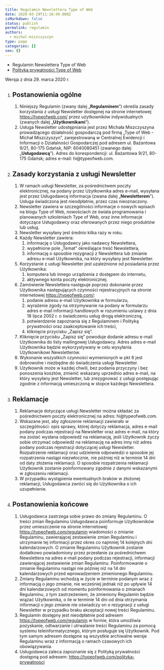 ```yaml
---
title: Regulamin Newslettera Type of Web
date: 2020-03-29T11:18:49.000Z
isMarkdown: false
status: publish
permalink: regulamin
authors:
  - michal-miszczyszyn
type: page
categories: []
seo: {}
---
```


<ul>
<li>Regulamin Newslettera Type of Web</li>
<li><a href="https://typeofweb.com/polityka-prywatnosci/">Polityka prywatności Type of Web</a></li>
</ul>

Wersja z dnia 29. marca 2020 r.

<div class="regulations"> <ol> <li> <h2>Postanowienia ogólne</h2> <ol> <li> Niniejszy Regulamin (zwany dalej „<b>Regulaminem</b>”) określa zasady korzystania z usługi Newsletter dostępnej na stronie internetowej <a href="https://typeofweb.com/">https://typeofweb.com/</a> przez użytkowników indywidualnych (zwanych dalej „<b>Użytkownikami</b>”). </li><li> Usługa Newsletter udostępniania jest przez Michała Miszczyszyna prowadzącego działalność gospodarczą pod firmą „Type of Web - Michał Miszczyszyn”, zarejestrowaną w Centralnej Ewidencji i Informacji o Działalności Gospodarczej pod adresem ul. Bażantowa 9/21, 80-175 Gdańsk, NIP: 6040080451 (zwanego dalej „<b>Usługodawcą</b>”). Adres do korespondencji: ul. Bażantowa 9/21, 80-175 Gdańsk; adres e-mail: hi@typeofweb.com. </li></ol> </li><li> <h2>Zasady korzystania z usługi Newsletter</h2> <ol> <li> W ramach usługi Newsletter, za pośrednictwem poczty elektronicznej, na podany przez Użytkownika adres e-mail, wysyłana jest przez Usługodawcę informacja (zwana dalej „<b>Newsletterem</b>”). Usługa świadczona jest nieodpłatnie, przez czas nieoznaczony. </li><li> Newsletter zawiera w szczególności informacje o nowych wpisach na blogu Type of Web, nowościach ze świata programowania i planowanych szkoleniach Type of Web, oraz inne informacje dotyczące Usługodawcy oraz oferowanych przez niego produktów lub usług. </li><li> Newsletter wysyłany jest średnio kilka razy w roku. </li><li> Każdy Newsletter zawiera: <ol> <li> informację o Usługodawcy jako nadawcy Newslettera, </li><li> wypełnione pole „Temat” określające treść Newslettera, </li><li> informację o sposobie rezygnacji z Newslettera lub zmianie adresu e-mail Użytkownika, na który wysyłany jest Newsletter. </li></ol> </li><li> Korzystanie z usługi Newsletter jest uzależnione od posiadania przez Użytkownika: <ol> <li> komputera lub innego urządzenia z dostępem do internetu, </li><li> aktywnego konta poczty elektronicznej. </li></ol> </li><li> Zamówienie Newslettera następuje poprzez dokonanie przez Użytkownika następujących czynności rejestracyjnych na stronie internetowej <a href="https://typeofweb.com/">https://typeofweb.com/</a>: <ol> <li> podanie adresu e-mail Użytkownika w formularzu, </li><li> wyrażenie zgody na otrzymywanie na podany w formularzu adres e-mail informacji handlowych w rozumieniu ustawy z dnia 18 lipca 2002 r. o świadczeniu usług drogą elektroniczną, </li><li> potwierdzenie zapoznania się z Regulaminem i Polityką prywatności oraz zaakceptowanie ich treści, </li><li>kliknięcie przycisku „Zapisz się”.</li></ol> </li><li> Kliknięcie przycisku „Zapisz się” powoduje dodanie adresu e-mail Użytkownika do listy mailingowej Usługodawcy. Adres adres e-mail Użytkownika będzie wykorzystywany w celu wysyłania Użytkownikowi Newsletterów. </li><li> Wykonanie wszystkich czynności wymienionych w pkt 6 jest dobrowolne i niezbędne do świadczenia usługi Newsletter. </li><li> Użytkownik może w każdej chwili, bez podania przyczyny i bez ponoszenia kosztów, zmienić wskazany uprzednio adres e-mail, na który wysyłany jest Newsletter, lub zrezygnować z usługi postępując zgodnie z informacją umieszczoną w stopce każdego Newslettera. </li></ol> </li><li> <h2>Reklamacje</h2> <ol> <li> Reklamacje dotyczące usługi Newsletter można składać za pośrednictwem poczty elektronicznej na adres: hi@typeofweb.com. </li><li> Wskazane jest, aby zgłoszenie reklamacji zawierało w szczególności: opis sprawy, której dotyczy reklamacja, adres e-mail podany podczas rejestracji na Newsletter oraz adres e-mail, na który ma zostać wysłana odpowiedź na reklamację, jeśli Użytkownik życzy sobie otrzymać odpowiedź na reklamację na adres inny niż adres podany podczas rejestracji dotyczącej usługi Newsletter. Rozpatrzenie reklamacji oraz udzielenie odpowiedzi o sposobie jej rozpatrzenia nastąpi niezwłocznie, nie później niż w terminie 14 dni od daty złożenia reklamacji. O sposobie rozpatrzenia reklamacji Użytkownik zostanie poinformowany zgodnie z danymi wskazanymi w zgłoszeniu reklamacji. </li><li> W przypadku wystąpienia ewentualnych braków w złożonej reklamacji, Usługodawca zwróci się do Użytkownika o ich uzupełnienie. </li></ol> </li><li> <h2>Postanowienia końcowe</h2> <ol> <li> Usługodawca zastrzega sobie prawo do zmiany Regulaminu. O treści zmian Regulaminu Usługodawca poinformuje Użytkowników przez umieszczenie na stronie internetowej <a href="https://typeofweb.com/regulamin" >https://typeofweb.com/regulamin</a > wiadomości o zmianie Regulaminu, zawierającej zestawienie zmian Regulaminu i utrzymanie tej informacji przez okres co najmniej 14 kolejnych dni kalendarzowych. O zmianie Regulaminu Użytkownik zostanie dodatkowo powiadomiony przez przesłanie za pośrednictwem Newslettera na adres e-mail podany podczas rejestracji, informacji zawierającej zestawienie zmian Regulaminu. Poinformowanie o zmianie Regulaminu nastąpi nie później niż na 14 dni kalendarzowych przed wprowadzeniem zmienionego Regulaminu. </li><li> Zmiany Regulaminu wchodzą w życie w terminie podanym wraz z informacją o jego zmianie, nie wcześniej jednak niż po upływie 14 dni kalendarzowych od momentu poinformowania o zmianach Regulaminu, z tym zastrzeżeniem, że zmieniony Regulamin będzie wiązać Użytkownika, o ile w terminie 14 dni od dnia otrzymania informacji o jego zmianie nie oświadczy on o rezygnacji z usługi Newsletter w przypadku braku akceptacji nowej treści Regulaminu. </li><li> Regulamin dostępny jest nieodpłatnie pod adresem <a href="https://typeofweb.com/regulamin" >https://typeofweb.com/regulamin</a > w formie, która umożliwia pozyskanie, odtwarzanie i utrwalanie treści Regulaminu za pomocą systemu teleinformatycznego, którym posługuje się Użytkownik. Pod tym samym adresem dostępne są wszystkie archiwalne wersje Regulaminu wraz z informacją o ramach czasowych ich obowiązywania. </li><li> Usługodawca zaleca zapoznanie się z Polityką prywatności dostępną pod adresem: <a href="https://typeofweb.com/polityka-prywatnosci" >https://typeofweb.com/polityka-prywatnosci</a > </li></ol> </li></ol></div>
